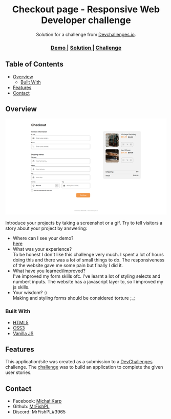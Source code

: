 <!-- Please update value in the {}  -->

<h1 align="center">Checkout page - Responsive Web Developer challenge</h1>

<div align="center">
   Solution for a challenge from  <a href="http://devchallenges.io" target="_blank">Devchallenges.io</a>.
</div>

<div align="center">
  <h3>
    <a href="https://mrfishpl.github.io/devchallenges.io-CheckoutPage-MrFishPL/">
      Demo
    </a>
    <span> | </span>
    <a href="https://{your-url-to-the-solution}">
      Solution
    </a>
    <span> | </span>
    <a href="https://devchallenges.io/challenges/0J1NxxGhOUYVqihwegfO">
      Challenge
    </a>
  </h3>
</div>

<!-- TABLE OF CONTENTS -->

## Table of Contents

- [Overview](#overview)
  - [Built With](#built-with)
- [Features](#features)
- [Contact](#contact)

<!-- OVERVIEW -->

## Overview

![screenshot](https://raw.githubusercontent.com/MrFishPL/devchallenges.io-CheckoutPage-MrFishPL/master/img/screencapture-file-home-mrfishpl-Pulpit-checkout-page-master-index-html-2022-06-20-16_38_24.png)

Introduce your projects by taking a screenshot or a gif. Try to tell visitors a story about your project by answering:

- Where can I see your demo?<br>
  [here](https://mrfishpl.github.io/devchallenges.io-CheckoutPage-MrFishPL/)
- What was your experience?<br>
  To be honest I don't like this challenge very much. I spent a lot of hours doing this and there was a lot of small things to do. The responsiveness of the website gave me some pain but finally I did it.
- What have you learned/improved?<br>
  I've improved my form skills ofc. I've learnt a lot of styling selects and numbert inputs. The website has a javascript layer to, so I improved my js skills.
- Your wisdom? :)<br>
Making and styling forms should be considered torture ;_;

### Built With

<!-- This section should list any major frameworks that you built your project using. Here are a few examples.-->

- [HTML5](https://html5.org/)
- [CSS3](https://www.w3.org/Style/CSS/Overview.en.html)
- [Vanilla JS](https://developer.mozilla.org/pl/docs/Web/JavaScript)

## Features

<!-- List the features of your application or follow the template. Don't share the figma file here :) -->

This application/site was created as a submission to a [DevChallenges](https://devchallenges.io/challenges) challenge. The [challenge](https://devchallenges.io/challenges/0J1NxxGhOUYVqihwegfO) was to build an application to complete the given user stories.

## Contact

- Facebook: [Michał Karp](https://www.facebook.com/karpik.junior)
- Github: [MrFishPL](https://github.com/MrFishPL)
- Discord: MrFishPL#3965
